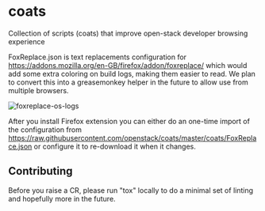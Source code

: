 # coats

Collection of scripts (coats) that improve open-stack developer browsing experience

FoxReplace.json is text replacements configuration for
<https://addons.mozilla.org/en-GB/firefox/addon/foxreplace/> which would add
some extra coloring on build logs, making them easier to read. We plan to
convert this into a greasemonkey helper in the future to allow use from
multiple browsers.

![foxreplace-os-logs](https://s3.sbarnea.com/ss/181001-Mozilla_Firefox_.png)

After you install Firefox extension you can either do an one-time import
of the configuration from <https://raw.githubusercontent.com/openstack/coats/master/coats/FoxReplace.json>
or configure it to re-download it when it changes.

## Contributing

Before you raise a CR, please run "tox" locally to do a minimal set of
linting and hopefully more in the future.
